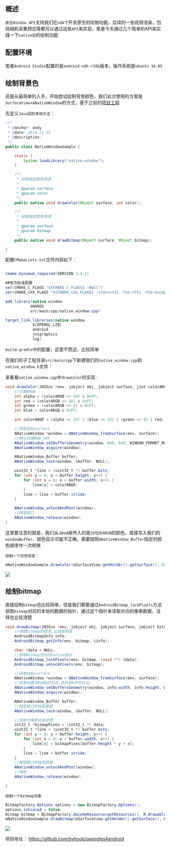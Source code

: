 
## 概述

`原生Window API`支持我们在`ndk下`开发原生的绘制功能，后续的一些视频渲染，包括相机采集预览等都可以通过这些`API`来实现，笔者今天通过几个简单的API来实践一下`native层`的绘制功能

## 配置环境

笔者`Android Studio`配置的是`android-ndk-r16b`版本，操作系统是`ubuntu 16.05`

## 绘制背景色

还是从最简单的入手，开始尝试绘制背景颜色，我们此次使用的方案是`SurfaceView+ANativeWindow`的方式，基于之前的[项目工程](https://github.com/byhook/opengles4android)

先定义`Java层的本地方法`：

```java
/**
 * @anchor: andy
 * @date: 2018-11-13
 * @description:
 */
public class NativeWindowSample {

    static {
        System.loadLibrary("native-window");
    }

    /**
     * 绘制指定颜色背景
     *
     * @param surface
     * @param color
     */
    public native void drawColor(Object surface, int color);

    /**
     * 绘制指定颜色背景
     *
     * @param surface
     * @param bitmap
     */
    public native void drawBitmap(Object surface, Object bitmap);

}
```

配置`CMakeLists.txt`文件内容如下：

```java

cmake_minimum_required(VERSION 3.4.1)

##官方标准配置
set(CMAKE_C_FLAGS "${CMAKE_C_FLAGS} -Wall")
set(CMAKE_CXX_FLAGS "${CMAKE_CXX_FLAGS} -std=c++11 -fno-rtti -fno-exceptions -Wall")

add_library(native-window
           SHARED
           src/main/cpp/native_window.cpp)

target_link_libraries(native-window
            ${OPENGL_LIB}
            android
            jnigraphics
            log)

```

`build.gradle`中的配置，这里不赘述，比较简单

在我们的子工程目录`src/main/cpp`下新建我们的`native_window.cpp`和`native_window.h`文件：

来看看`native_window.cpp`中`drawColor`的实现：

```java
void drawColor(JNIEnv *env, jobject obj, jobject surface, jint colorARGB) {
    //分离ARGB
    int alpha = (colorARGB >> 24) & 0xFF;
    int red = (colorARGB >> 16) & 0xFF;
    int green = (colorARGB >> 8) & 0xFF;
    int blue = colorARGB & 0xFF;

    int colorABGR = (alpha << 24) | (blue << 16) | (green << 8) | red;

    //获取目标surface
    ANativeWindow *window = ANativeWindow_fromSurface(env, surface);
    //默认的是RGB_565
    ANativeWindow_setBuffersGeometry(window, 640, 640, WINDOW_FORMAT_RGBA_8888);
    ANativeWindow_acquire(window);

    ANativeWindow_Buffer buffer;
    ANativeWindow_lock(window, &buffer, NULL);

    uint32_t *line = (uint32_t *) buffer.bits;
    for (int y = 0; y < buffer.height; y++) {
        for (int x = 0; x < buffer.width; x++) {
            line[x] = colorABGR;
        }
        line = line + buffer.stride;
    }

    ANativeWindow_unlockAndPost(window);
    //释放窗口
    ANativeWindow_release(window);
}
```
这里要注意的就是，我们从Java层传入的是`32位的ARGB`的颜色，直接写入我们的`windowBuffer`，颜色显示可能不正确，需要按照`ANativeWindow_Buffer`指定的颜色顺序作一次转换

`绘制一个灰色背景：`

```java
mNativeWindowSample.drawColor(mSurfaceView.getHolder().getSurface(), Color.GRAY);
```

![](https://github.com/byhook/opengles4android/blob/master/readme/images/20181113134235686.png)

## 绘制bitmap

直接绘制`bitmap`也比较简单，但是我们需要通过`AndroidBitmap_lockPixels`方法获取`bitmap`对应的本地的数据的指针，通过这个指针来读取对应的像素数据，注释也比较清楚

```java
void drawBitmap(JNIEnv *env, jobject obj, jobject surface, jobject bitmap) {
    //获取bitmap的信息,比如宽和高
    AndroidBitmapInfo info;
    AndroidBitmap_getInfo(env, bitmap, &info);

    char *data = NULL;
    //获取bitmap对应的native指针
    AndroidBitmap_lockPixels(env, bitmap, (void **) &data);
    AndroidBitmap_unlockPixels(env, bitmap);

    //获取目标surface
    ANativeWindow *window = ANativeWindow_fromSurface(env, surface);
    //这里设置为RGBA的方式,总共是4字节32位
    ANativeWindow_setBuffersGeometry(window, info.width, info.height, WINDOW_FORMAT_RGBA_8888);
    ANativeWindow_acquire(window);

    ANativeWindow_Buffer buffer;
    //锁定窗口的绘图表面
    ANativeWindow_lock(window, &buffer, NULL);

    //转换为像素点来处理
    int32_t *bitmapPixes = (int32_t *) data;
    uint32_t *line = (uint32_t *) buffer.bits;
    for (int y = 0; y < buffer.height; y++) {
        for (int x = 0; x < buffer.width; x++) {
            line[x] = bitmapPixes[buffer.height * y + x];
        }
        line = line + buffer.stride;
    }
    //解锁窗口的绘图表面
    ANativeWindow_unlockAndPost(window);
    //释放
    ANativeWindow_release(window);

}
```

`绘制一个bitmap对象`

```java
BitmapFactory.Options options = new BitmapFactory.Options();
options.inScaled = false;
Bitmap bitmap = BitmapFactory.decodeResource(getResources(), R.drawable.main, options);
mNativeWindowSample.drawBitmap(mSurfaceView.getHolder().getSurface(), bitmap);
```

![](https://github.com/byhook/opengles4android/blob/master/readme/images/20181113134654161.png)

项目地址：
https://github.com/byhook/opengles4android
